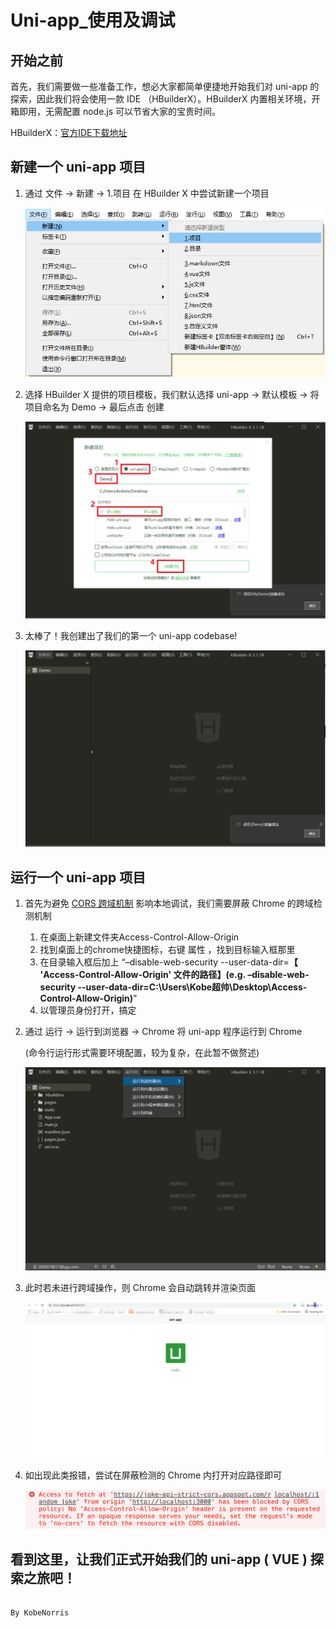# Uni-app_使用及调试

## 开始之前

首先，我们需要做一些准备工作，想必大家都简单便捷地开始我们对 uni-app 的探索，因此我们将会使用一款 IDE （HBuilderX）。HBuilderX 内置相关环境，开箱即用，无需配置 node.js 可以节省大家的宝贵时间。 

HBuilderX：[官方IDE下载地址](https://www.dcloud.io/hbuilderx.html)

## 新建一个 uni-app 项目

1. 通过 文件 → 新建 → 1.项目 在 HBuilder X 中尝试新建一个项目
   
    ![uniapp-1.png](Uni-app_use/uniapp-1.png)
    
1. 选择 HBuilder X 提供的项目模板，我们默认选择 uni-app → 默认模板 → 将项目命名为 Demo → 最后点击 创建
   
    ![uniapp-2.png](Uni-app_use/uniapp-2.png)
    
1. 太棒了！我创建出了我们的第一个 uni-app codebase!
   
    ![uniapp-3.png](Uni-app_use/uniapp-3.png)
    

## 运行一个 uni-app 项目

1. 首先为避免 [CORS 跨域机制](https://developer.mozilla.org/zh-CN/docs/Web/HTTP/CORS) 影响本地调试，我们需要屏蔽 Chrome 的跨域检测机制
    1. 在桌面上新建文件夹Access-Control-Allow-Origin
    2. 找到桌面上的chrome快捷图标，右键 属性 ，找到目标输入框那里
    3. 在目录输入框后加上 “–disable-web-security --user-data-dir=**【 'Access-Control-Allow-Origin' 文件的路径】(e.g. –disable-web-security --user-data-dir=C:\Users\Kobe超帅\Desktop\Access-Control-Allow-Origin)**” 
    4. 以管理员身份打开，搞定
2. 通过 运行 → 运行到浏览器 → Chrome 将 uni-app 程序运行到 Chrome
   
    (命令行运行形式需要环境配置，较为复杂，在此暂不做赘述)
    
    ![Untitled](Uni-app_use/Untitled.png)
    
3. 此时若未进行跨域操作，则 Chrome 会自动跳转并渲染页面
   
    ![Untitled](Uni-app_use/Untitled-1.png)
    
4. 如出现此类报错，尝试在屏蔽检测的 Chrome 内打开对应路径即可
   
    ![Untitled](Uni-app_use/Untitled-2.png)
    

## 看到这里，让我们正式开始我们的 uni-app ( VUE ) 探索之旅吧！

                                                                                                                                        By KobeNorris